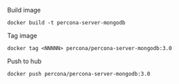 Build image

  `docker build -t percona-server-mongodb`

Tag image
  
  `docker tag <NNNNN> percona/percona-server-mongodb:3.0`

Push to hub

  `docker push percona/percona-server-mongodb:3.0`
